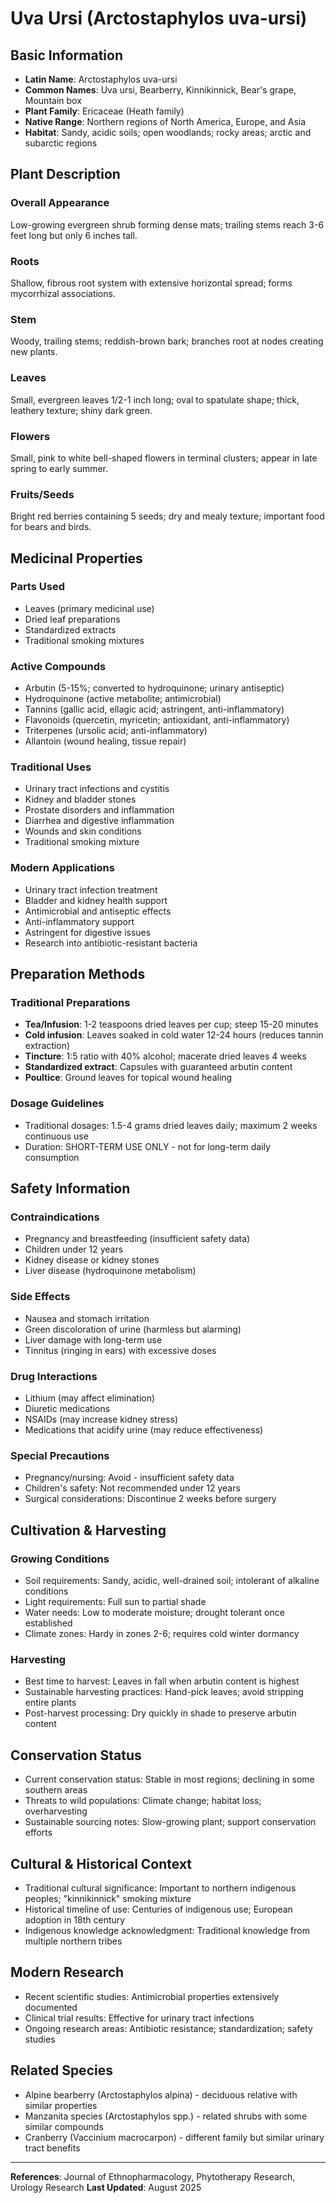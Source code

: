 # Uva Ursi (Arctostaphylos uva-ursi)

## Basic Information
- **Latin Name**: Arctostaphylos uva-ursi
- **Common Names**: Uva ursi, Bearberry, Kinnikinnick, Bear's grape, Mountain box
- **Plant Family**: Ericaceae (Heath family)
- **Native Range**: Northern regions of North America, Europe, and Asia
- **Habitat**: Sandy, acidic soils; open woodlands; rocky areas; arctic and subarctic regions

## Plant Description

### Overall Appearance
Low-growing evergreen shrub forming dense mats; trailing stems reach 3-6 feet long but only 6 inches tall.

### Roots
Shallow, fibrous root system with extensive horizontal spread; forms mycorrhizal associations.

### Stem
Woody, trailing stems; reddish-brown bark; branches root at nodes creating new plants.

### Leaves
Small, evergreen leaves 1/2-1 inch long; oval to spatulate shape; thick, leathery texture; shiny dark green.

### Flowers
Small, pink to white bell-shaped flowers in terminal clusters; appear in late spring to early summer.

### Fruits/Seeds
Bright red berries containing 5 seeds; dry and mealy texture; important food for bears and birds.

## Medicinal Properties

### Parts Used
- Leaves (primary medicinal use)
- Dried leaf preparations
- Standardized extracts
- Traditional smoking mixtures

### Active Compounds
- Arbutin (5-15%; converted to hydroquinone; urinary antiseptic)
- Hydroquinone (active metabolite; antimicrobial)
- Tannins (gallic acid, ellagic acid; astringent, anti-inflammatory)
- Flavonoids (quercetin, myricetin; antioxidant, anti-inflammatory)
- Triterpenes (ursolic acid; anti-inflammatory)
- Allantoin (wound healing, tissue repair)

### Traditional Uses
- Urinary tract infections and cystitis
- Kidney and bladder stones
- Prostate disorders and inflammation
- Diarrhea and digestive inflammation
- Wounds and skin conditions
- Traditional smoking mixture

### Modern Applications
- Urinary tract infection treatment
- Bladder and kidney health support
- Antimicrobial and antiseptic effects
- Anti-inflammatory support
- Astringent for digestive issues
- Research into antibiotic-resistant bacteria

## Preparation Methods

### Traditional Preparations
- **Tea/Infusion**: 1-2 teaspoons dried leaves per cup; steep 15-20 minutes
- **Cold infusion**: Leaves soaked in cold water 12-24 hours (reduces tannin extraction)
- **Tincture**: 1:5 ratio with 40% alcohol; macerate dried leaves 4 weeks
- **Standardized extract**: Capsules with guaranteed arbutin content
- **Poultice**: Ground leaves for topical wound healing

### Dosage Guidelines
- Traditional dosages: 1.5-4 grams dried leaves daily; maximum 2 weeks continuous use
- Duration: SHORT-TERM USE ONLY - not for long-term daily consumption

## Safety Information

### Contraindications
- Pregnancy and breastfeeding (insufficient safety data)
- Children under 12 years
- Kidney disease or kidney stones
- Liver disease (hydroquinone metabolism)

### Side Effects
- Nausea and stomach irritation
- Green discoloration of urine (harmless but alarming)
- Liver damage with long-term use
- Tinnitus (ringing in ears) with excessive doses

### Drug Interactions
- Lithium (may affect elimination)
- Diuretic medications
- NSAIDs (may increase kidney stress)
- Medications that acidify urine (may reduce effectiveness)

### Special Precautions
- Pregnancy/nursing: Avoid - insufficient safety data
- Children's safety: Not recommended under 12 years
- Surgical considerations: Discontinue 2 weeks before surgery

## Cultivation & Harvesting

### Growing Conditions
- Soil requirements: Sandy, acidic, well-drained soil; intolerant of alkaline conditions
- Light requirements: Full sun to partial shade
- Water needs: Low to moderate moisture; drought tolerant once established
- Climate zones: Hardy in zones 2-6; requires cold winter dormancy

### Harvesting
- Best time to harvest: Leaves in fall when arbutin content is highest
- Sustainable harvesting practices: Hand-pick leaves; avoid stripping entire plants
- Post-harvest processing: Dry quickly in shade to preserve arbutin content

## Conservation Status
- Current conservation status: Stable in most regions; declining in some southern areas
- Threats to wild populations: Climate change; habitat loss; overharvesting
- Sustainable sourcing notes: Slow-growing plant; support conservation efforts

## Cultural & Historical Context
- Traditional cultural significance: Important to northern indigenous peoples; "kinnikinnick" smoking mixture
- Historical timeline of use: Centuries of indigenous use; European adoption in 18th century
- Indigenous knowledge acknowledgment: Traditional knowledge from multiple northern tribes

## Modern Research
- Recent scientific studies: Antimicrobial properties extensively documented
- Clinical trial results: Effective for urinary tract infections
- Ongoing research areas: Antibiotic resistance; standardization; safety studies

## Related Species
- Alpine bearberry (Arctostaphylos alpina) - deciduous relative with similar properties
- Manzanita species (Arctostaphylos spp.) - related shrubs with some similar compounds
- Cranberry (Vaccinium macrocarpon) - different family but similar urinary tract benefits

---

**References**: Journal of Ethnopharmacology, Phytotherapy Research, Urology Research
**Last Updated**: August 2025